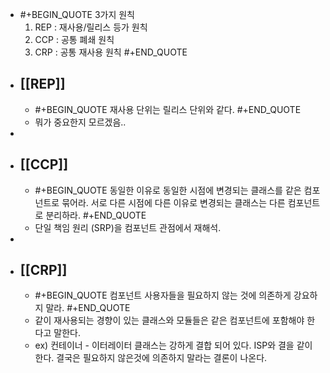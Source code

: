 - #+BEGIN_QUOTE
  3가지 원칙
  1. REP : 재사용/릴리스 등가 원칙
  2. CCP : 공통 폐쇄 원칙 
  3. CRP : 공통 재사용 원칙
  #+END_QUOTE
- ## [[REP]]
	- #+BEGIN_QUOTE
	  재사용 단위는 릴리스 단위와 같다.
	  #+END_QUOTE
	- 뭐가 중요한지 모르겠음..
-
- ## [[CCP]]
	- #+BEGIN_QUOTE
	  동일한 이유로 동일한 시점에 변경되는 클래스를 같은 컴포넌트로 묶어라. 서로 다른 시점에 다른 이유로 변경되는 클래스는 다른 컴포넌트로 분리하라.
	  #+END_QUOTE
	- 단일 책임 원리 (SRP)을 컴포넌트 관점에서 재해석.
-
- ## [[CRP]]
	- #+BEGIN_QUOTE
	  컴포넌트 사용자들을 필요하지 않는 것에 의존하게 강요하지 말라.
	  #+END_QUOTE
	- 같이 재사용되는 경향이 있는 클래스와 모듈들은 같은 컴포넌트에 포함해야 한다고 말한다.
	- ex) 컨테이너 - 이터레이터 클래스는 강하게 결합 되어 있다. ISP와 결을 같이 한다. 결국은 필요하지 않은것에 의존하지 말라는 결론이 나온다.